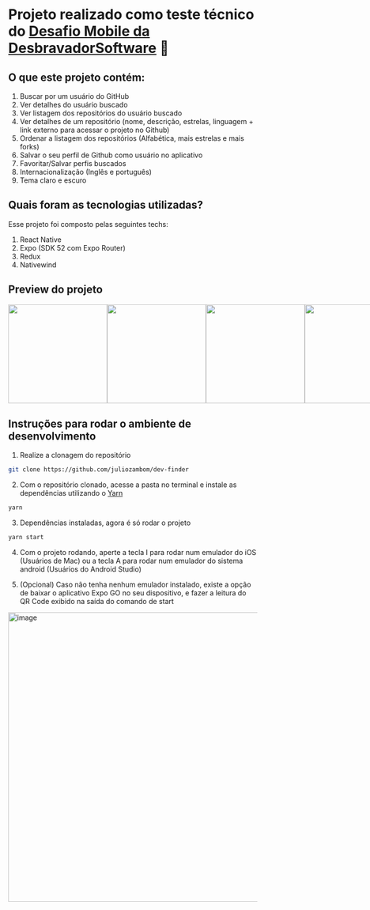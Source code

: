 # Projeto realizado como teste técnico do [Desafio Mobile da DesbravadorSoftware](https://github.com/DesbravadorSoftware/desafioMobile) 🚀

## O que este projeto contém:

1) Buscar por um usuário do GitHub
2) Ver detalhes do usuário buscado
3) Ver listagem dos repositórios do usuário buscado
4) Ver detalhes de um repositório (nome, descrição, estrelas, linguagem + link externo para acessar o projeto no Github)
5) Ordenar a listagem dos repositórios (Alfabética, mais estrelas e mais forks)
6) Salvar o seu perfil de Github como usuário no aplicativo
7) Favoritar/Salvar perfis buscados
8) Internacionalização (Inglês e português)
9) Tema claro e escuro


## Quais foram as tecnologias utilizadas?

Esse projeto foi composto pelas seguintes techs:
1) React Native
2) Expo (SDK 52 com Expo Router)
3) Redux
4) Nativewind


## Preview do projeto

<div style="display: flex; flex-direction: row;"> 
   <img src="https://github.com/user-attachments/assets/0455e753-a249-4ff8-86de-f262a93892b4" width="200"/>
   <img src="https://github.com/user-attachments/assets/19cf647a-6886-4d00-9ace-b889c0654076" width="200"/>
   <img src="https://github.com/user-attachments/assets/76c01796-901d-4b8e-bdf7-5d8773a1a2b4" width="200"/>
   <img src="https://github.com/user-attachments/assets/2f347973-b973-4620-bf3a-1a3a042d4ddd" width="200"/>
</div>


## Instruções para rodar o ambiente de desenvolvimento

1) Realize a clonagem do repositório

```bash
git clone https://github.com/juliozambom/dev-finder
```


2) Com o repositório clonado, acesse a pasta no terminal e instale as dependências utilizando o [Yarn](https://classic.yarnpkg.com/lang/en/docs/install)
   
```bash
yarn
```

3) Dependências instaladas, agora é só rodar o projeto
   
```bash
yarn start
```  

4) Com o projeto rodando, aperte a tecla I para rodar num emulador do iOS (Usuários de Mac) ou a tecla A para rodar num emulador do sistema android (Usuários do Android Studio)
   

5) (Opcional) Caso não tenha nenhum emulador instalado, existe a opção de baixar o aplicativo Expo GO no seu dispositivo, e fazer a leitura do QR Code exibido na saída do comando de start

<img width="586" alt="image" src="https://github.com/user-attachments/assets/180e6500-6284-495f-ad45-6718b9a7dbda">


   

